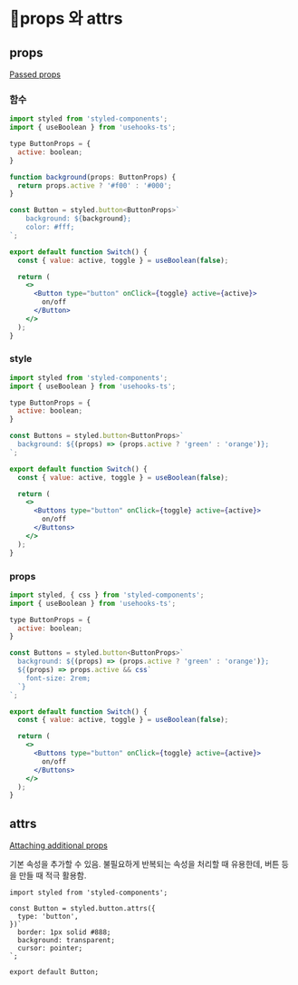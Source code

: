 # props 와 attrs

## props

[Passed props](https://styled-components.com/docs/basics#passed-props)

### 함수

```jsx
import styled from 'styled-components';
import { useBoolean } from 'usehooks-ts';

type ButtonProps = {
  active: boolean;
}

function background(props: ButtonProps) {
  return props.active ? '#f00' : '#000';
}

const Button = styled.button<ButtonProps>`
    background: ${background};
    color: #fff;
`;

export default function Switch() {
  const { value: active, toggle } = useBoolean(false);

  return (
    <>
      <Button type="button" onClick={toggle} active={active}>
        on/off
      </Button>
    </>
  );
}
```

### style

```jsx
import styled from 'styled-components';
import { useBoolean } from 'usehooks-ts';

type ButtonProps = {
  active: boolean;
}

const Buttons = styled.button<ButtonProps>`
  background: ${(props) => (props.active ? 'green' : 'orange')};
`;

export default function Switch() {
  const { value: active, toggle } = useBoolean(false);

  return (
    <>
      <Buttons type="button" onClick={toggle} active={active}>
        on/off
      </Buttons>
    </>
  );
}
```

### props

```jsx
import styled, { css } from 'styled-components';
import { useBoolean } from 'usehooks-ts';

type ButtonProps = {
  active: boolean;
}

const Buttons = styled.button<ButtonProps>`
  background: ${(props) => (props.active ? 'green' : 'orange')};
  ${(props) => props.active && css`
    font-size: 2rem;
  `}
`;

export default function Switch() {
  const { value: active, toggle } = useBoolean(false);

  return (
    <>
      <Buttons type="button" onClick={toggle} active={active}>
        on/off
      </Buttons>
    </>
  );
}
```

## attrs

[Attaching additional props](https://styled-components.com/docs/basics#attaching-additional-props)

기본 속성을 추가할 수 있음. 불필요하게 반복되는 속성을 처리할 때 유용한데, 버튼 등을 만들 때 적극 활용함.

```tsx
import styled from 'styled-components';

const Button = styled.button.attrs({
  type: 'button',
})`
  border: 1px solid #888;
  background: transparent;
  cursor: pointer;
`;

export default Button;
```
